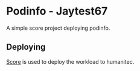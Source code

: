 # Podinfo - Jaytest67

A simple score project deploying podinfo.

## Deploying

[Score](https://score.dev/) is used to deploy the workload to humanitec.

